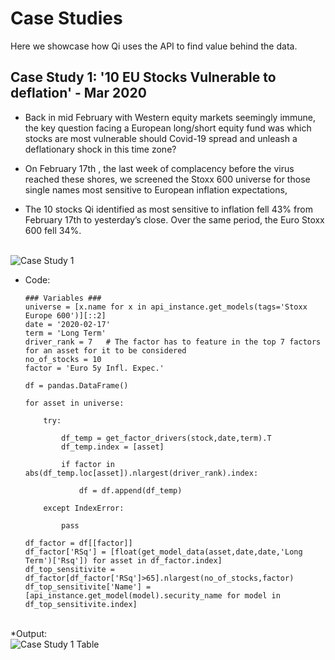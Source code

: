 # Case Studies

Here we showcase how Qi uses the API to find value behind the data.

## Case Study 1: '10 EU Stocks Vulnerable to deflation' - Mar 2020

* Back in mid February with Western equity markets seemingly immune, the key question facing a European long/short equity fund was which stocks are most vulnerable should Covid-19 spread and unleash a deflationary shock in this time zone? 

* On February 17th , the last week of complacency before the virus reached these shores, we screened the Stoxx 600 universe for those single names most sensitive to European inflation expectations, 

* The 10 stocks Qi identified as most sensitive to inflation fell 43% from February 17th to yesterday’s close. Over the same period, the Euro Stoxx 600 fell 34%.

<br>
<img src="https://github.com/Quant-Insight/API_Starter_Kit/blob/master/img/EU stocks - infl (Mar 2020).png" alt="Case Study 1"/>
</br>

* Code:

      ### Variables ###
      universe = [x.name for x in api_instance.get_models(tags='Stoxx Europe 600')][::2]
      date = '2020-02-17'
      term = 'Long Term'
      driver_rank = 7   # The factor has to feature in the top 7 factors for an asset for it to be considered
      no_of_stocks = 10
      factor = 'Euro 5y Infl. Expec.'

      df = pandas.DataFrame()

      for asset in universe:

          try:

              df_temp = get_factor_drivers(stock,date,term).T
              df_temp.index = [asset]        

              if factor in abs(df_temp.loc[asset]).nlargest(driver_rank).index:

                  df = df.append(df_temp)

          except IndexError:

              pass

      df_factor = df[[factor]]
      df_factor['RSq'] = [float(get_model_data(asset,date,date,'Long Term')['Rsq']) for asset in df_factor.index]
      df_top_sensitivite = df_factor[df_factor['RSq']>65].nlargest(no_of_stocks,factor)
      df_top_sensitivite['Name'] = [api_instance.get_model(model).security_name for model in df_top_sensitivite.index]   
      
      
<br>
*Output:

  <br>
  <img src="https://github.com/Quant-Insight/API_Starter_Kit/blob/master/img/EU stocks table - infl (Mar 2020).png" alt="Case Study 1 Table"/>
  </br>
